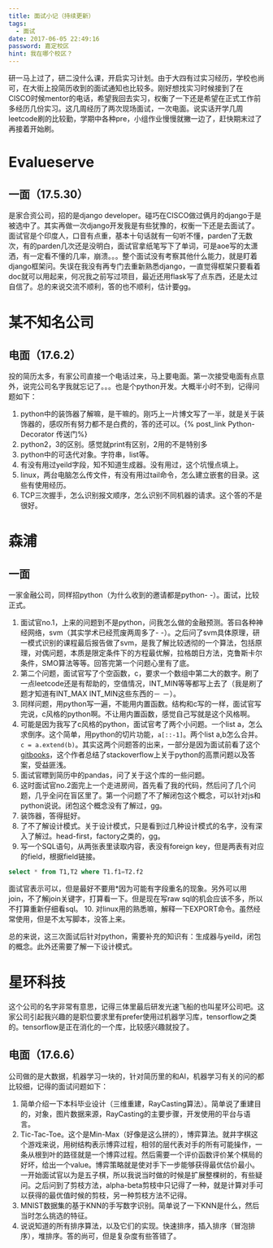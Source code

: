 ```yaml
---
title: 面试小记（持续更新）
tags:
  - 面试
date: 2017-06-05 22:49:16
password: 嘉定校区
hint: 我在哪个校区？
---
```



研一马上过了，研二没什么课，开启实习计划。由于大四有过实习经历，学校也尚可，在大街上投简历收到的面试通知也比较多。<!--more-->刚好想找实习时候接到了在CISCO时候mentor的电话，希望我回去实习，权衡了一下还是希望在正式工作前多经历几份实习。这几周经历了两次现场面试，一次电面。说实话开学几周leetcode刷的比较勤，学期中各种pre，小组作业慢慢就撇一边了，赶快期末过了再接着开始刷。



# Evalueserve
## 一面（17.5.30）
是家合资公司，招的是django developer。碰巧在CISCO做过俩月的django于是被选中了。其实再做一次django开发我是有些犹豫的，权衡一下还是去面试了。面试官是个印度人，口音有点重，基本十句话就有一句听不懂，parden了无数次，有的parden几次还是没明白，面试官拿纸笔写下了单词，可是aoe写的太潇洒，有一定看不懂的几率，崩溃。。。整个面试没有考察其他什么能力，就是盯着django框架问。失误在我没有再专门去重新熟悉django，一直觉得框架只要看着doc就可以用起来，何况我之前写过项目，最近还用flask写了点东西，还是太过自信了。总的来说交流不顺利，答的也不顺利，估计要gg。

# 某不知名公司
## 电面（17.6.2）
投的简历太多，有家公司直接一个电话过来，马上要电面。第一次接受电面有点意外，说完公司名字我就忘记了。。。也是个python开发。大概半小时不到，记得问题如下：
 1. python中的装饰器了解嘛，是干嘛的。刚巧上一片博文写了一半，就是关于装饰器的，感叹所有努力都不是白费的，答的还可以。{% post_link Python-Decorator 传送门%}
 2. python2，3的区别。感觉就print有区别，2用的不是特别多
 3. python中的可迭代对象。字符串，list等。
 4. 有没有用过yeild字段，知不知道生成器。没有用过，这个坑慢点填上。
 5. linux，两台电脑怎么传文件，有没有用过tail命令，怎么建立嵌套的目录。这些有使用经历。
 6. TCP三次握手，怎么识别报文顺序，怎么识别不同机器的请求。这个答的不是很好。

# 森浦
## 一面
一家金融公司，同样招python（为什么收到的邀请都是python- -）。面试，比较正式。
 1. 面试官no.1，上来的问题到不是python，问我怎么做的金融预测。答曰各种神经网络，svm（其实学术已经荒废两周多了- -）。之后问了svm具体原理，研一模式识别的课程最后报告做了svm，是我了解比较透彻的一个算法，包括原理，对偶问题，本质是限定条件下的方程最优解，拉格朗日方法，克鲁斯卡尔条件，SMO算法等等。回答完第一个问题心里有了底。
 2. 第二个问题，面试官写了个空函数，c，要求一个数组中第二大的数字。刷了一点leetcode还是有帮助的，空值情况，INT_MIN等等都写上去了（我是刷了题才知道有INT_MAX INT_MIN这些东西的－ －）。
 3. 同样问题，用python写一遍，不能用内置函数。结构和c写的一样，面试官写完说，c风格的python啊。不让用内置函数，感觉自己写就是这个风格啊。
 4. 可能是因为我写了c风格的python，面试官考了两个小问题。一个list a，怎么求倒序。这个简单，用python的切片功能，``a[::-1]``。两个list a,b怎么合并。``c = a.extend(b)``。其实这两个问题答的出来，一部分是因为面试前看了这个[gitbooks][1]，这个作者总结了stackoverflow上关于python的高票问题以及答案，受益匪浅。
 5. 面试官瞟到简历中的pandas，问了关于这个库的一些问题。
 6. 这时面试官no.2面完上一个走进房间，首先看了我的代码，然后问了几个问题，几乎全问在盲区里了。第一个问题了不了解闭包这个概念，可以针对js和python说说。闭包这个概念没有了解过，gg。
 7. 装饰器，答得挺好。
 8. 了不了解设计模式。关于设计模式，只是看到过几种设计模式的名字，没有深入了解过。head-first，factory之类的，gg。
 9. 写一个SQL语句，从两张表里读取内容，表没有foreign key，但是两表有对应的field，根据field链接。
 ```sql
 select * from T1,T2 where T1.f1=T2.f2
 ```
 面试官表示可以，但是最好不要用\*因为可能有字段重名的现象。另外可以用join，不了解join关键字，打算看一下。但是现在写raw sql的机会应该不多，所以不打算重新仔细看sql。
 10. 对linux用的熟悉嘛，解释一下EXPORT命令。虽然经常使用，但是不太写脚本，没答上来。

总的来说，这三次面试后针对python，需要补充的知识有：生成器与yeild，闭包的概念。此外还需要了解一下设计模式。

# 星环科技
这个公司的名字非常有意思，记得三体里最后研发光速飞船的也叫星环公司吧。这家公司引起我兴趣的是职位要求里有prefer使用过机器学习库，tensorflow之类的。tensorflow是正在消化的一个库，比较感兴趣就投了。
## 电面（17.6.6）
公司做的是大数据，机器学习一块的，针对简历里的和AI，机器学习有关的问的都比较细，记得的面试问题如下：
 1. 简单介绍一下本科毕业设计（三维重建，RayCasting算法）。简单说了重建目的，对象，图片数据来源，RayCasting的主要步骤，开发使用的平台与语言。
 2. Tic-Tac-Toe。这个是Min-Max（好像是这么拼的），博弈算法。就井字棋这个游戏来说，用树结构表示博弈过程，相邻的层代表对手的所有可能操作，一条从根到叶的路径就是一个博弈过程。然后需要一个评价函数评价某个棋局的好坏，给出一个value。博弈策略就是使对手下一步能够获得最优估价最小。一开始面试官以为是五子棋，所以我说当时做的时候是扩展整棵树的，有些疑问。之后问到了剪枝方法，alpha-beta剪枝中只记得了一种，就是计算对手可以获得的最优值时候的剪枝，另一种剪枝方法不记得。
 3. MNIST数据集的基于KNN的手写数字识别。简单说了一下KNN是什么，然后当时怎么挑选的特征。
 4. 说说知道的所有排序算法，以及它们的实现。快速排序，插入排序（冒泡排序），堆排序。答的尚可，但是复杂度有些答错了。





[1]: https://taizilongxu.gitbooks.io/stackoverflow-about-python/content/index.html
